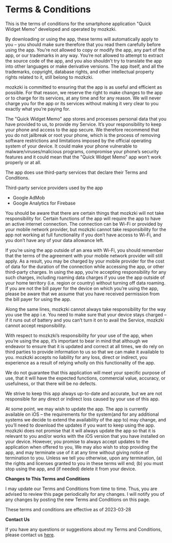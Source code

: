 # Terms & Conditions

This is the terms of conditions for the smartphone application "Quick Widget Memo" developed and operated by mozkzki.

By downloading or using the app, these terms will automatically apply to you – you should make sure therefore that you read them carefully before using the app. You’re not allowed to copy or modify the app, any part of the app, or our trademarks in any way. You’re not allowed to attempt to extract the source code of the app, and you also shouldn’t try to translate the app into other languages or make derivative versions. The app itself, and all the trademarks, copyright, database rights, and other intellectual property rights related to it, still belong to mozkzki.

mozkzki is committed to ensuring that the app is as useful and efficient as possible. For that reason, we reserve the right to make changes to the app or to charge for its services, at any time and for any reason. We will never charge you for the app or its services without making it very clear to you exactly what you’re paying for.

The "Quick Widget Memo" app stores and processes personal data that you have provided to us, to provide my Service. It’s your responsibility to keep your phone and access to the app secure. We therefore recommend that you do not jailbreak or root your phone, which is the process of removing software restrictions and limitations imposed by the official operating system of your device. It could make your phone vulnerable to malware/viruses/malicious programs, compromise your phone’s security features and it could mean that the "Quick Widget Memo" app won’t work properly or at all.

The app does use third-party services that declare their Terms and Conditions.

Third-party service providers used by the app

* Google AdMob
* Google Analytics for Firebase

You should be aware that there are certain things that mozkzki will not take responsibility for. Certain functions of the app will require the app to have an active internet connection. The connection can be Wi-Fi or provided by your mobile network provider, but mozkzki cannot take responsibility for the app not working at full functionality if you don’t have access to Wi-Fi, and you don’t have any of your data allowance left.

If you’re using the app outside of an area with Wi-Fi, you should remember that the terms of the agreement with your mobile network provider will still apply. As a result, you may be charged by your mobile provider for the cost of data for the duration of the connection while accessing the app, or other third-party charges. In using the app, you’re accepting responsibility for any such charges, including roaming data charges if you use the app outside of your home territory (i.e. region or country) without turning off data roaming. If you are not the bill payer for the device on which you’re using the app, please be aware that we assume that you have received permission from the bill payer for using the app.

Along the same lines, mozkzki cannot always take responsibility for the way you use the app i.e. You need to make sure that your device stays charged – if it runs out of battery and you can’t turn it on to avail the Service, mozkzki cannot accept responsibility.

With respect to mozkzki’s responsibility for your use of the app, when you’re using the app, it’s important to bear in mind that although we endeavor to ensure that it is updated and correct at all times, we do rely on third parties to provide information to us so that we can make it available to you. mozkzki accepts no liability for any loss, direct or indirect, you experience as a result of relying wholly on this functionality of the app.

We do not guarantee that this application will meet your specific purpose of use, that it will have the expected functions, commercial value, accuracy, or usefulness, or that there will be no defects.

We strive to keep this app always up-to-date and accurate, but we are not responsible for any direct or indirect loss caused by your use of this app.

At some point, we may wish to update the app. The app is currently available on iOS – the requirements for the system(and for any additional systems we decide to extend the availability of the app to) may change, and you’ll need to download the updates if you want to keep using the app. mozkzki does not promise that it will always update the app so that it is relevant to you and/or works with the iOS version that you have installed on your device. However, you promise to always accept updates to the application when offered to you, We may also wish to stop providing the app, and may terminate use of it at any time without giving notice of termination to you. Unless we tell you otherwise, upon any termination, (a) the rights and licenses granted to you in these terms will end; (b) you must stop using the app, and (if needed) delete it from your device.

**Changes to This Terms and Conditions**

I may update our Terms and Conditions from time to time. Thus, you are advised to review this page periodically for any changes. I will notify you of any changes by posting the new Terms and Conditions on this page.

These terms and conditions are effective as of 2023-03-28

**Contact Us**

If you have any questions or suggestions about my Terms and Conditions, please contact us [here](https://docs.google.com/forms/d/e/1FAIpQLScJd7_nIN4ELQpVDDmk5pfQ7tOELnJKaeE7RlDOdW6eBMmfpQ/viewform?usp=sf_link).
